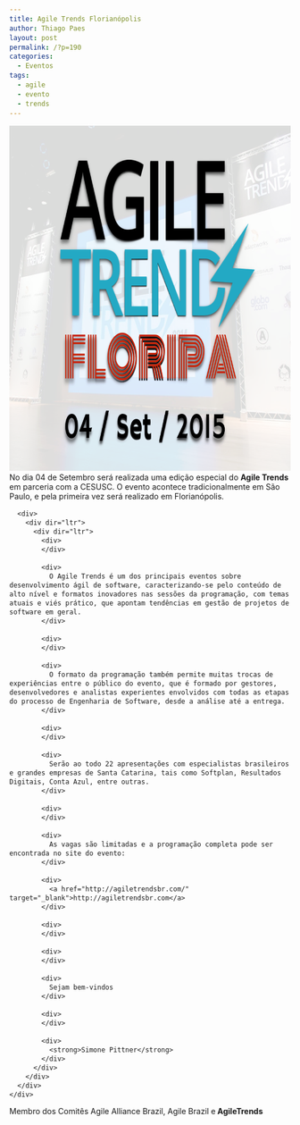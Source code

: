 ```yaml
---
title: Agile Trends Florianópolis
author: Thiago Paes
layout: post
permalink: /?p=190
categories:
  - Eventos
tags:
  - agile
  - evento
  - trends
---
```

<div dir="ltr">
  <div class="gmail_quote">
    <div dir="ltr">
      <div>
        <img class="alignnone size-full wp-image-191" src="/uploads/2015/09/unnamed.png" alt="unnamed" width="819" height="618" /><br /> No dia 04 de Setembro será realizada uma edição especial do <b>Agile Trends </b>em parceria com a CESUSC. O evento acontece tradicionalmente em São Paulo, e pela primeira vez será realizado em Florianópolis.
      </div>

      <div>
        <div dir="ltr">
          <div dir="ltr">
            <div>
            </div>

            <div>
              O Agile Trends é um dos principais eventos sobre desenvolvimento ágil de software, caracterizando-se pelo conteúdo de alto nível e formatos inovadores nas sessões da programação, com temas atuais e viés prático, que apontam tendências em gestão de projetos de software em geral.
            </div>

            <div>
            </div>

            <div>
              O formato da programação também permite muitas trocas de experiências entre o público do evento, que é formado por gestores, desenvolvedores e analistas experientes envolvidos com todas as etapas do processo de Engenharia de Software, desde a análise até a entrega.
            </div>

            <div>
            </div>

            <div>
              Serão ao todo 22 apresentações com especialistas brasileiros e grandes empresas de Santa Catarina, tais como Softplan, Resultados Digitais, Conta Azul, entre outras.
            </div>

            <div>
            </div>

            <div>
              As vagas são limitadas e a programação completa pode ser encontrada no site do evento:
            </div>

            <div>
              <a href="http://agiletrendsbr.com/" target="_blank">http://agiletrendsbr.com</a>
            </div>

            <div>
            </div>

            <div>
            </div>

            <div>
              Sejam bem-vindos
            </div>

            <div>
            </div>

            <div>
              <strong>Simone Pittner</strong>
            </div>
          </div>
        </div>
      </div>
    </div>
  </div>
</div>

<div dir="ltr">
  <div class="gmail_quote">
    <div dir="ltr">
      <div dir="ltr">
        <div dir="ltr">
          <div>
            Membro dos Comitês Agile Alliance Brazil, Agile Brazil e<b> AgileTrends</b>
          </div>
        </div>
      </div>
    </div>
  </div>
</div>